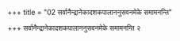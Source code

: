 +++
title = "02 सर्वानैन्द्रानेकादशकपालाननुसवनमेके समामनन्ति"

+++
सर्वानैन्द्रानेकादशकपालाननुसवनमेके समामनन्ति २
